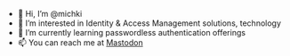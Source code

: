 - 👋 Hi, I’m @michki
- 👀 I’m interested in Identity & Access Management solutions, technology
- 🌱 I’m currently learning passwordless authentication offerings
- 📫 You can reach me at <a rel="me" href="https://infosec.exchange/@michki">Mastodon</a>

<!---
michki/michki is a ✨ special ✨ repository because its `README.md` (this file) appears on your GitHub profile.
You can click the Preview link to take a look at your changes.
--->
